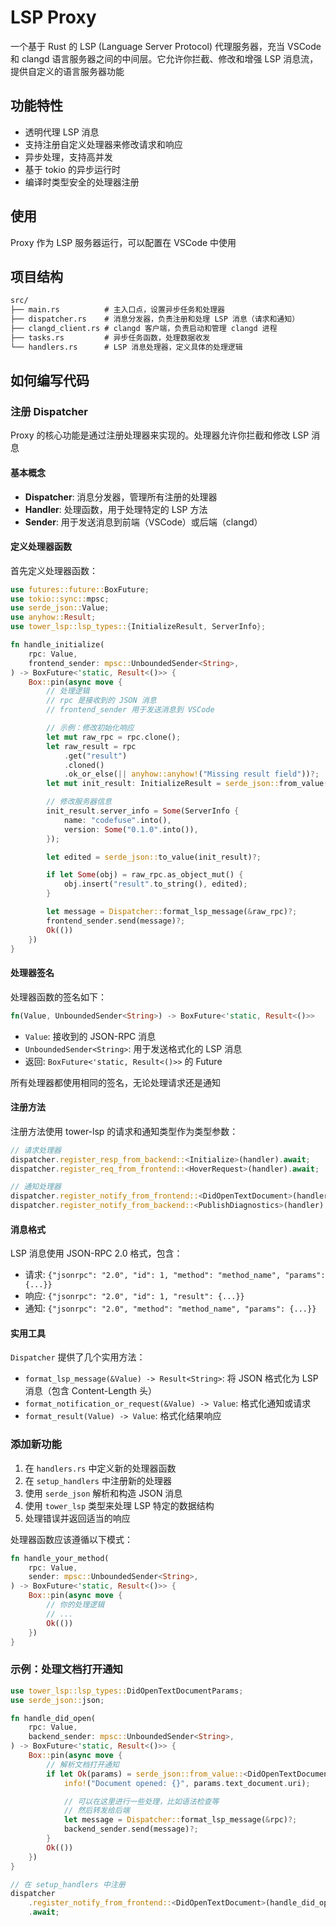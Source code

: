 # LSP Proxy

一个基于 Rust 的 LSP (Language Server Protocol) 代理服务器，充当 VSCode 和 clangd 语言服务器之间的中间层。它允许你拦截、修改和增强 LSP 消息流，提供自定义的语言服务器功能

## 功能特性

- 透明代理 LSP 消息
- 支持注册自定义处理器来修改请求和响应
- 异步处理，支持高并发
- 基于 tokio 的异步运行时
- 编译时类型安全的处理器注册

## 使用

Proxy 作为 LSP 服务器运行，可以配置在 VSCode 中使用

## 项目结构

```txt
src/
├── main.rs          # 主入口点，设置异步任务和处理器
├── dispatcher.rs    # 消息分发器，负责注册和处理 LSP 消息（请求和通知）
├── clangd_client.rs # clangd 客户端，负责启动和管理 clangd 进程
├── tasks.rs         # 异步任务函数，处理数据收发
└── handlers.rs      # LSP 消息处理器，定义具体的处理逻辑
```

## 如何编写代码

### 注册 Dispatcher

Proxy 的核心功能是通过注册处理器来实现的。处理器允许你拦截和修改 LSP 消息

#### 基本概念

- **Dispatcher**: 消息分发器，管理所有注册的处理器
- **Handler**: 处理函数，用于处理特定的 LSP 方法
- **Sender**: 用于发送消息到前端（VSCode）或后端（clangd）

#### 定义处理器函数

首先定义处理器函数：

```rust
use futures::future::BoxFuture;
use tokio::sync::mpsc;
use serde_json::Value;
use anyhow::Result;
use tower_lsp::lsp_types::{InitializeResult, ServerInfo};

fn handle_initialize(
    rpc: Value,
    frontend_sender: mpsc::UnboundedSender<String>,
) -> BoxFuture<'static, Result<()>> {
    Box::pin(async move {
        // 处理逻辑
        // rpc 是接收到的 JSON 消息
        // frontend_sender 用于发送消息到 VSCode

        // 示例：修改初始化响应
        let mut raw_rpc = rpc.clone();
        let raw_result = rpc
            .get("result")
            .cloned()
            .ok_or_else(|| anyhow::anyhow!("Missing result field"))?;
        let mut init_result: InitializeResult = serde_json::from_value(raw_result)?;

        // 修改服务器信息
        init_result.server_info = Some(ServerInfo {
            name: "codefuse".into(),
            version: Some("0.1.0".into()),
        });

        let edited = serde_json::to_value(init_result)?;

        if let Some(obj) = raw_rpc.as_object_mut() {
            obj.insert("result".to_string(), edited);
        }

        let message = Dispatcher::format_lsp_message(&raw_rpc)?;
        frontend_sender.send(message)?;
        Ok(())
    })
}
```

#### 处理器签名

处理器函数的签名如下：

```rust
fn(Value, UnboundedSender<String>) -> BoxFuture<'static, Result<()>>
```

- `Value`: 接收到的 JSON-RPC 消息
- `UnboundedSender<String>`: 用于发送格式化的 LSP 消息
- 返回: `BoxFuture<'static, Result<()>>` 的 Future

所有处理器都使用相同的签名，无论处理请求还是通知

#### 注册方法

注册方法使用 tower-lsp 的请求和通知类型作为类型参数：

```rust
// 请求处理器
dispatcher.register_resp_from_backend::<Initialize>(handler).await;      // 处理初始化响应
dispatcher.register_req_from_frontend::<HoverRequest>(handler).await;   // 处理悬停请求

// 通知处理器
dispatcher.register_notify_from_frontend::<DidOpenTextDocument>(handler).await;  // 处理文档打开通知
dispatcher.register_notify_from_backend::<PublishDiagnostics>(handler).await;    // 处理诊断通知
```

#### 消息格式

LSP 消息使用 JSON-RPC 2.0 格式，包含：

- 请求: `{"jsonrpc": "2.0", "id": 1, "method": "method_name", "params": {...}}`
- 响应: `{"jsonrpc": "2.0", "id": 1, "result": {...}}`
- 通知: `{"jsonrpc": "2.0", "method": "method_name", "params": {...}}`

#### 实用工具

`Dispatcher` 提供了几个实用方法：

- `format_lsp_message(&Value) -> Result<String>`: 将 JSON 格式化为 LSP 消息（包含 Content-Length 头）
- `format_notification_or_request(&Value) -> Value`: 格式化通知或请求
- `format_result(Value) -> Value`: 格式化结果响应

### 添加新功能

1. 在 `handlers.rs` 中定义新的处理器函数
2. 在 `setup_handlers` 中注册新的处理器
3. 使用 `serde_json` 解析和构造 JSON 消息
4. 使用 `tower_lsp` 类型来处理 LSP 特定的数据结构
5. 处理错误并返回适当的响应

处理器函数应该遵循以下模式：

```rust
fn handle_your_method(
    rpc: Value,
    sender: mpsc::UnboundedSender<String>,
) -> BoxFuture<'static, Result<()>> {
    Box::pin(async move {
        // 你的处理逻辑
        // ...
        Ok(())
    })
}
```

### 示例：处理文档打开通知

```rust
use tower_lsp::lsp_types::DidOpenTextDocumentParams;
use serde_json::json;

fn handle_did_open(
    rpc: Value,
    backend_sender: mpsc::UnboundedSender<String>,
) -> BoxFuture<'static, Result<()>> {
    Box::pin(async move {
        // 解析文档打开通知
        if let Ok(params) = serde_json::from_value::<DidOpenTextDocumentParams>(rpc.get("params").cloned().unwrap_or(json!(null))) {
            info!("Document opened: {}", params.text_document.uri);

            // 可以在这里进行一些处理，比如语法检查等
            // 然后转发给后端
            let message = Dispatcher::format_lsp_message(&rpc)?;
            backend_sender.send(message)?;
        }
        Ok(())
    })
}

// 在 setup_handlers 中注册
dispatcher
    .register_notify_from_frontend::<DidOpenTextDocument>(handle_did_open)
    .await;
```
